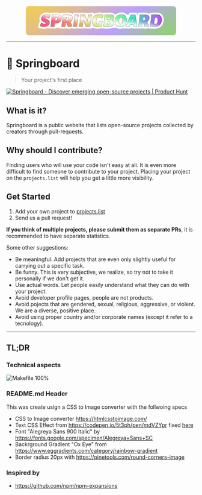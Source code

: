 <div align="center">
<img width="400" src="docs/assets/images/header.png" alt="Springboard">
</div>
<hr>

# 🌈 Springboard

> Your project's first place

<a href="https://www.producthunt.com/posts/springboard-2?utm_source=badge-featured&utm_medium=badge&utm_souce=badge-springboard-2" target="_blank"><img src="https://api.producthunt.com/widgets/embed-image/v1/featured.svg?post_id=311220&theme=light" alt="Springboard - Discover emerging open-source projects | Product Hunt" style="width: 250px; height: 54px;" width="250" height="54" /></a>

## What is it? 

Springboard is a public website that lists open-source projects collected by creators through pull-requests.

## Why should I contribute?

Finding users who will use your code isn't easy at all. It is even more difficult to find someone to contribute to your project. 
Placing your project on the `projects.list` will help you get a little more visibility.

## Get Started

1. Add your own project to [projects.list](https://github.com/javanile/springboard/edit/main/projects.list)
1. Send us a pull request!

**If you think of multiple projects, please submit them as separate PRs**, it is recommended to have separate statistics.

Some other suggestions:

* Be meaningful. Add projects that are even only slightly useful for carrying out a specific task.
* Be funny. This is very subjective, we realize, so try not to take it personally if we don't get it.
* Use actual words. Let people easily understand what they can do with your project.
* Avoid developer profile pages, people are not products.
* Avoid pojects that are gendered, sexual, religious, aggressive, or violent. We are a diverse, positive place.
* Avoid using proper country and/or corporate names (except it refer to a tecnology).

<hr>

## TL;DR

### Technical aspects

![Makefile 100%](https://img.shields.io/badge/Makefile-100%25-brightgreen)

### README.md Header

This was create usign a CSS to Image converter with the follwoing specs

- CSS to Image converter <https://htmlcsstoimage.com/>
- Text CSS Effect from <https://codepen.io/5t3ph/pen/mdVZYpr> fixed [here](https://github.com/javanile/springboard/blob/main/docs/_sass/custom/custom.scss)
- Font "Alegreya Sans 900 Italic" by <https://fonts.google.com/specimen/Alegreya+Sans+SC>
- Backrground Gradient "Ox Eye" from <https://www.eggradients.com/category/rainbow-gradient>
- Border radius 20px with <https://pinetools.com/round-corners-image>

### Inspired by

- <https://github.com/npm/npm-expansions>
